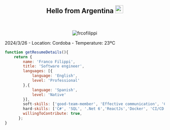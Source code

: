 <h2 align="center">Hello from Argentina <img src="https://media.giphy.com/media/hvRJCLFzcasrR4ia7z/giphy.gif" width="25"></h2>
<br>
<p align="center"> <img src="https://komarev.com/ghpvc/?username=frcofilippi&label=Franco's%20Profile%20Views%20&color=dc143c&style=plastic" alt="frcofilippi" /> </p>

2024/3/26 - Location: Cordoba - Temperature: 23ºC

```javascript
function getResumeDetails(){
    return {
        name: 'Franco Filippi',
        title: 'Software engineer',
        languages: [{
            language: 'English',
            level: 'Professional'
        },{
            language: 'Spanish',
            level: 'Native'
        }],
        soft-skills: ['good-team-member', 'Effective communication', 'Creative', 'Well-organized', 'Adaptability'],
        hard-skills: ['C#', 'SQL', '.Net 6','ReactJs','Docker', 'CI/CD', 'Linux', 'AWS'],
        willingToContribute: true,
      };
}
```

